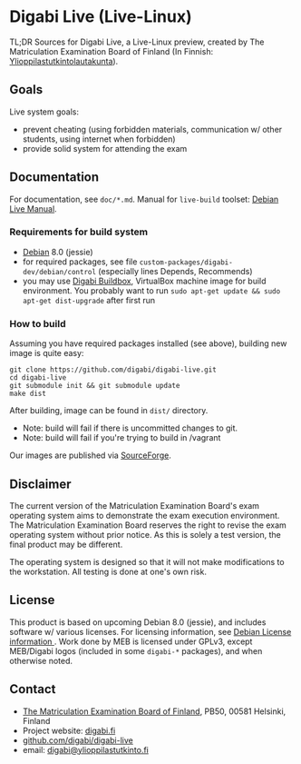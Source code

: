Digabi Live (Live-Linux)
================================
TL;DR Sources for Digabi Live, a Live-Linux preview, created by The 
Matriculation Examination Board of Finland (In Finnish: 
[Ylioppilastutkintolautakunta](http://www.ylioppilastutkinto.fi/)).


## Goals
Live system goals:

 * prevent cheating (using forbidden materials, communication w/ other 
  students, using internet when forbidden)
 * provide solid system for attending the exam


## Documentation
For documentation, see `doc/*.md`. Manual for `live-build` toolset: 
[Debian Live Manual](http://live.debian.net/manual/3.x/).

### Requirements for build system
 * [Debian](http://www.debian.org/) 8.0 (jessie)
 * for required packages, see file 
 `custom-packages/digabi-dev/debian/control` (especially lines Depends, 
 Recommends)
 * you may use [Digabi Buildbox](http://sourceforge.net/projects/digabi/files/tools), VirtualBox machine image for build environment. You probably want to run `sudo apt-get update && sudo apt-get dist-upgrade` after first run


### How to build
Assuming you have required packages installed (see above), building new 
image is quite easy:

    git clone https://github.com/digabi/digabi-live.git
    cd digabi-live
    git submodule init && git submodule update
    make dist

After building, image can be found in `dist/` directory.

 - Note: build will fail if there is uncommitted changes to git.
 - Note: build will fail if you're trying to build in /vagrant

Our images are published via [SourceForge](http://sourceforge.net/projects/digabi/files/).


## Disclaimer
The current version of the Matriculation Examination Board's exam 
operating system aims to demonstrate the exam execution environment. 
The Matriculation Examination Board reserves the right to revise the 
exam operating system without prior notice.  As this is solely a test 
version, the final product may be different.

The operating system is designed so that it will not make modifications 
to the workstation. All testing is done at one's own risk.


## License
This product is based on upcoming Debian 8.0 (jessie), and includes 
software w/ various licenses. For licensing information, see [Debian 
License information ](http://www.debian.org/legal/licenses/). Work done 
by MEB is licensed under GPLv3, except MEB/Digabi logos (included in 
some `digabi-*` packages), and when otherwise noted.


## Contact
 * [The Matriculation Examination Board of Finland](http://www.ylioppilastutkinto.fi/), PB50, 00581 Helsinki, Finland
 * Project website: [digabi.fi](http://digabi.fi/)
 * [github.com/digabi/digabi-live](https://github.com/digabi/digabi-live)
 * email: [digabi@ylioppilastutkinto.fi](mailto:digabi@ylioppilastutkinto.fi)
